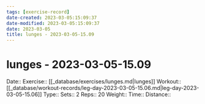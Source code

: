 ```yaml
---
tags: [exercise-record]
date-created: 2023-03-05:15:09:37
date-modified: 2023-03-05:15:09:37
date: 2023-03-05
title: lunges - 2023-03-05-15.09
---
```


# lunges - 2023-03-05-15.09

Date::
Exercise:: [[_database/exercises/lunges.md|lunges]]
Workout:: [[_database/workout-records/leg-day-2023-03-05-15.06.md|leg-day-2023-03-05-15.06]]
Type::
Sets:: 2
Reps:: 20
Weight::
Time::
Distance::
